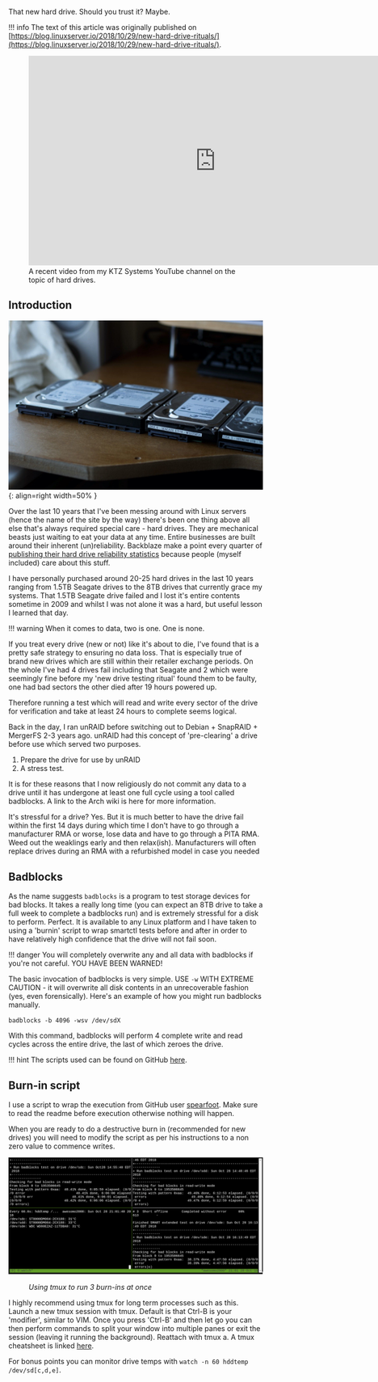 That new hard drive. Should you trust it? Maybe.

!!! info
    The text of this article was originally published on [https://blog.linuxserver.io/2018/10/29/new-hard-drive-rituals/](https://blog.linuxserver.io/2018/10/29/new-hard-drive-rituals/).

<p align="center">
<figure markdown>
<iframe width="740" height="415" src="https://www.youtube.com/embed/09PTfJWF7T8" title="YouTube video player" frameborder="0" allow="accelerometer; autoplay; clipboard-write; encrypted-media; gyroscope; picture-in-picture; web-share" allowfullscreen></iframe>
<figcaption>A recent video from my KTZ Systems YouTube channel on the topic of hard drives.</figcaption>
</figure>
</p>

## Introduction

![hard-drives](../images/hardware/harddrives.jpg){: align=right width=50% }

Over the last 10 years that I've been messing around with Linux servers (hence the name of the site by the way) there's been one thing above all else that's always required special care - hard drives. They are mechanical beasts just waiting to eat your data at any time. Entire businesses are built around their inherent (un)reliability. Backblaze make a point every quarter of [publishing their hard drive reliability statistics](https://www.backblaze.com/blog/backblaze-hard-drive-stats-q2-2020/) because people (myself included) care about this stuff.

I have personally purchased around 20-25 hard drives in the last 10 years ranging from 1.5TB Seagate drives to the 8TB drives that currently grace my systems. That 1.5TB Seagate drive failed and I lost it's entire contents sometime in 2009 and whilst I was not alone it was a hard, but useful lesson I learned that day.

!!! warning
    When it comes to data, two is one. One is none.

If you treat every drive (new or not) like it's about to die, I've found that is a pretty safe strategy to ensuring no data loss. That is especially true of brand new drives which are still within their retailer exchange periods. On the whole I've had 4 drives fail including that Seagate and 2 which were seemingly fine before my 'new drive testing ritual' found them to be faulty, one had bad sectors the other died after 19 hours powered up.

Therefore running a test which will read and write every sector of the drive for verification and take at least 24 hours to complete seems logical.

Back in the day, I ran unRAID before switching out to Debian + SnapRAID + MergerFS 2-3 years ago. unRAID had this concept of 'pre-clearing' a drive before use which served two purposes. 

1. Prepare the drive for use by unRAID 
2. A stress test.

It is for these reasons that I now religiously do not commit any data to a drive until it has undergone at least one full cycle using a tool called badblocks. A link to the Arch wiki is here for more information.

It's stressful for a drive? Yes. But it is much better to have the drive fail within the first 14 days during which time I don't have to go through a manufacturer RMA or worse, lose data and have to go through a PITA RMA. Weed out the weaklings early and then relax(ish). Manufacturers will often replace drives during an RMA with a refurbished model in case you needed

## Badblocks

As the name suggests `badblocks` is a program to test storage devices for bad blocks. It takes a really long time (you can expect an 8TB drive to take a full week to complete a badblocks run) and is extremely stressful for a disk to perform. Perfect. It is available to any Linux platform and I have taken to using a 'burnin' script to wrap smartctl tests before and after in order to have relatively high confidence that the drive will not fail soon.

!!! danger
    You will completely overwrite any and all data with badblocks if you're not careful. YOU HAVE BEEN WARNED! 

The basic invocation of badblocks is very simple. USE `-w` WITH EXTREME CAUTION - it will overwrite all disk contents in an unrecoverable fashion (yes, even forensically). Here's an example of how you might run badblocks manually.

    badblocks -b 4096 -wsv /dev/sdX

With this command, badblocks will perform 4 complete write and read cycles across the entire drive, the last of which zeroes the drive.

!!! hint
    The scripts used can be found on GitHub [here](https://github.com/Spearfoot/disk-burnin-and-testing).

## Burn-in script

I use a script to wrap the execution from GitHub user [spearfoot](https://github.com/Spearfoot/disk-burnin-and-testing). Make sure to read the readme before execution otherwise nothing will happen.

When you are ready to do a destructive burn in (recommended for new drives) you will need to modify the script as per his instructions to a non zero value to commence writes.

![tmux-drive-burnin](../images/hardware/tmux-drive-burnin.png)
<figure>
    <figcaption><i>Using tmux to run 3 burn-ins at once</i></figcaption>
</figure>

I highly recommend using tmux for long term processes such as this. Launch a new tmux session with tmux. Default is that Ctrl-B is your 'modifier', similar to VIM. Once you press 'Ctrl-B' and then let go you can then perform commands to split your window into multiple panes or exit the session (leaving it running the background). Reattach with tmux a. A tmux cheatsheet is linked [here](https://gist.github.com/MohamedAlaa/2961058).

For bonus points you can monitor drive temps with `watch -n 60 hddtemp /dev/sd[c,d,e]`.
